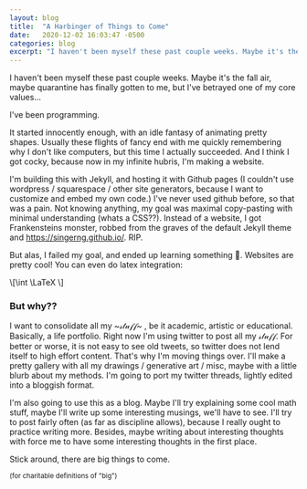 ```yaml
---
layout: blog 
title:  "A Harbinger of Things to Come"
date:   2020-12-02 16:03:47 -0500
categories: blog
excerpt: "I haven't been myself these past couple weeks. Maybe it's the fall air, maybe quarantine has finally gotten to me, but I've betrayed one of my core values..."
---
```






I haven't been myself these past couple weeks. Maybe it's the fall air, maybe quarantine has finally gotten to me, but I've betrayed one of my core values...

I've been programming.

It started innocently enough, with an idle fantasy of animating pretty shapes. Usually these flights of fancy end with me quickly remembering why I don't like computers, but this time I actually succeeded. And I think I got cocky, because now in my infinite hubris, I'm making a website.

I'm building this with Jekyll, and hosting it with Github pages (I couldn't use wordpress / squarespace / other site generators, because I want to customize and embed my own code.) I've never used github before, so that was a pain. Not knowing anything, my goal was maximal copy-pasting with minimal understanding (whats a CSS??). Instead of a website, I got Frankensteins monster, robbed from the graves of the default Jekyll theme and <a href="https://singerng.github.io/">https://singerng.github.io/</a>. RIP.

But alas, I failed my goal, and ended up learning something 
🤷. Websites are pretty cool! You can even do latex integration:

<p> 
\[\int \LaTeX \]
</p>

### But why??

I want to consolidate all my  ~𝓈𝓉𝓊𝒻𝒻~ , be it academic, artistic or educational. Basically, a life portfolio. Right now I'm using twitter to post all my 𝓈𝓉𝓊𝒻𝒻.  For better or worse, it is not easy to see old tweets, so twitter does not lend itself to high effort content. That's why I'm moving things over. I'll make a pretty gallery with all my drawings / generative art / misc, maybe with a little blurb about my methods. I'm going to port my twitter threads, lightly edited into a bloggish format.

I'm also going to use this as a blog. Maybe I'll try explaining some cool math stuff, maybe I'll write up some interesting musings, we'll have to see. I'll try to post fairly often (as far as discipline allows), because I really ought to practice writing more. Besides, maybe writing about interesting thoughts with force me to have some interesting thoughts in the first place.

Stick around, there are big things to come.

<sub>(for charitable definitions of "big")</sub>



